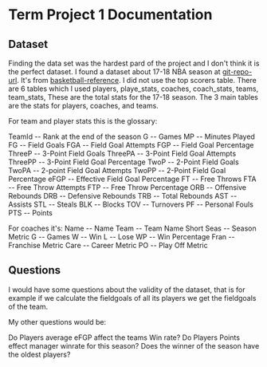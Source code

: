 # Term Project 1 Documentation
## Dataset
Finding the data set was the hardest pard of the project and I don't think it is the perfect dataset.
I found a dataset about 17-18 NBA season at [git-repo-url]. It's from  [basketball-reference]. 
I did not use the top scorers table.
There are 6 tables which I used players, playe_stats, coaches, coach_stats, teams, team_stats,
These are the total stats for the 17-18 season.
The 3 main tables are the stats for players, coaches, and teams. 

For team and player stats this is the glossary: 

TeamId -- Rank at the end of the season
G -- Games
MP -- Minutes Played
FG -- Field Goals
FGA -- Field Goal Attempts
FGP -- Field Goal Percentage
ThreeP -- 3-Point Field Goals
ThreePA -- 3-Point Field Goal Attempts
ThreePP -- 3-Point Field Goal Percentage
TwoP -- 2-Point Field Goals
TwoPA -- 2-point Field Goal Attempts
TwoPP -- 2-Point Field Goal Percentage
eFGP -- Effective Field Goal Percentage
FT -- Free Throws
FTA -- Free Throw Attempts
FTP -- Free Throw Percentage
ORB -- Offensive Rebounds
DRB -- Defensive Rebounds
TRB -- Total Rebounds
AST -- Assists
STL -- Steals
BLK -- Blocks
TOV -- Turnovers
PF -- Personal Fouls
PTS -- Points

For coaches it's:
Name -- Name
Team -- Team Name Short
Seas -- Season Metric
G -- Games
W -- Win
L -- Lose
WP -- Win Percentage
Fran -- Franchise Metric
Care -- Career Metric
PO -- Play Off Metric

## Questions

I would have some questions about the validity of the dataset, that is for example if we calculate the fieldgoals of all its players we get the fieldgoals of the team.

My other questions would be:

Do Players average eFGP affect the teams Win rate?
Do Players Points effect manager winrate for this season?
Does the winner of the season have the oldest players?

[//]: # (These are reference links used in the body of this note and get stripped out when the markdown processor does its job. There is no need to format nicely because it shouldn't be seen. Thanks SO - http://stackoverflow.com/questions/4823468/store-comments-in-markdown-syntax)

   [basketball-reference]: <https://www.basketball-reference.com>
   [git-repo-url]: <https://github.com/carissaallen/NBA-Database>
   

